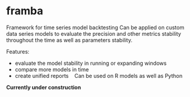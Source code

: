 # framba

Framework for time series model backtesting
Can be applied on custom data series models to evaluate the precision and other metrics stability throughout the time as well as parameters stability.

Features:

* evaluate the model stability in running or expanding windows
* compare more models in time
* create unified reports
 
 Can be used on R models as well as Python

**Currently under construction**
